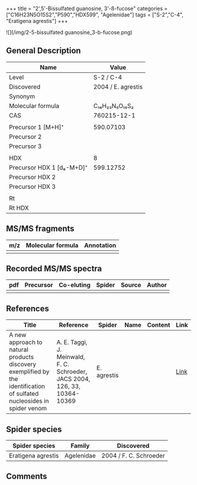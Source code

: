 +++
title = "2',5'-Bissulfated guanosine, 3'-ß-fucose"
categories = ["C16H23N5O15S2","P590","HDX599",
"Agelenidae"]
tags = ["S-2","C-4",
"Eratigena agrestis"]
+++

![](/img/2-5-bissulfated guanosine_3-b-fucose.png)

## General Description

| Name                      | Value              |
|---------------------------|--------------------|
| Level                     | S-2 / C-4                |
| Discovered                | 2004 / E. agrestis |
| Synonym                   |                    |
| Molecular formula         | C₁₆H₂₃N₅O₁₅S₂      |
| CAS                       | 760215-12-1        |
|                           |                    |
| Precursor 1 [M+H]⁺        | 590.07103          |
| Precursor 2               |                    |
| Precursor 3               |                    |
|                           |                    |
| HDX                       | 8                  |
| Precursor HDX 1 [d₈-M+D]⁺ | 599.12752          |
| Precursor HDX 2           |                    |
| Precursor HDX 3           |                    |
|                           |                    |
| Rt                        |                    |
| Rt HDX                    |                    |

## MS/MS fragments

| m/z | Molecular formula | Annotation |
|-----|-------------------|------------|
|     |                   |            |

## Recorded MS/MS spectra

| pdf | Precursor | Co-eluting | Spider | Source | Author |
|-----|-----------|------------|--------|--------|--------|
|     |           |            |        |        |        |

## References

| Title                                                                                                                  | Reference                                                                  | Spider      | Name | Content | Link                                           |
|------------------------------------------------------------------------------------------------------------------------|----------------------------------------------------------------------------|-------------|------|---------|------------------------------------------------|
| A new approach to natural products discovery exemplified by the identification of sulfated nucleosides in spider venom | A. E. Taggi, J. Meinwald, F. C. Schroeder, JACS 2004, 126, 33, 10364-10369 | E. agrestis |      |         | [Link](https://pubs.acs.org/doi/abs/10.1021/ja047416n) |

## Spider species

| Spider species     | Family       | Discovered             |
|--------------------|--------------|------------------------|
| Eratigena agrestis | Agelenidae | 2004 / F. C. Schroeder |

## Comments